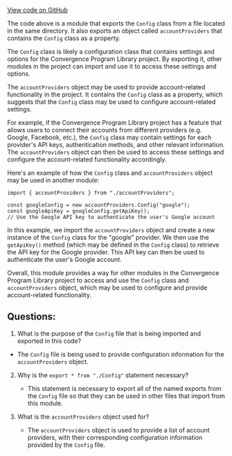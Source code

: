 [View code on GitHub](https://github.com/convergence-rfq/convergence-program-library/risk-engine/js/generated/accounts/index.ts)

The code above is a module that exports the `Config` class from a file located in the same directory. It also exports an object called `accountProviders` that contains the `Config` class as a property. 

The `Config` class is likely a configuration class that contains settings and options for the Convergence Program Library project. By exporting it, other modules in the project can import and use it to access these settings and options. 

The `accountProviders` object may be used to provide account-related functionality in the project. It contains the `Config` class as a property, which suggests that the `Config` class may be used to configure account-related settings. 

For example, if the Convergence Program Library project has a feature that allows users to connect their accounts from different providers (e.g. Google, Facebook, etc.), the `Config` class may contain settings for each provider's API keys, authentication methods, and other relevant information. The `accountProviders` object can then be used to access these settings and configure the account-related functionality accordingly. 

Here's an example of how the `Config` class and `accountProviders` object may be used in another module:

```
import { accountProviders } from "./accountProviders";

const googleConfig = new accountProviders.Config("google");
const googleApiKey = googleConfig.getApiKey();
// Use the Google API key to authenticate the user's Google account
```

In this example, we import the `accountProviders` object and create a new instance of the `Config` class for the "google" provider. We then use the `getApiKey()` method (which may be defined in the `Config` class) to retrieve the API key for the Google provider. This API key can then be used to authenticate the user's Google account. 

Overall, this module provides a way for other modules in the Convergence Program Library project to access and use the `Config` class and `accountProviders` object, which may be used to configure and provide account-related functionality.
## Questions: 
 1. What is the purpose of the `Config` file that is being imported and exported in this code?
   - The `Config` file is being used to provide configuration information for the `accountProviders` object.

2. Why is the `export * from "./Config"` statement necessary?
   - This statement is necessary to export all of the named exports from the `Config` file so that they can be used in other files that import from this module.

3. What is the `accountProviders` object used for?
   - The `accountProviders` object is used to provide a list of account providers, with their corresponding configuration information provided by the `Config` file.
